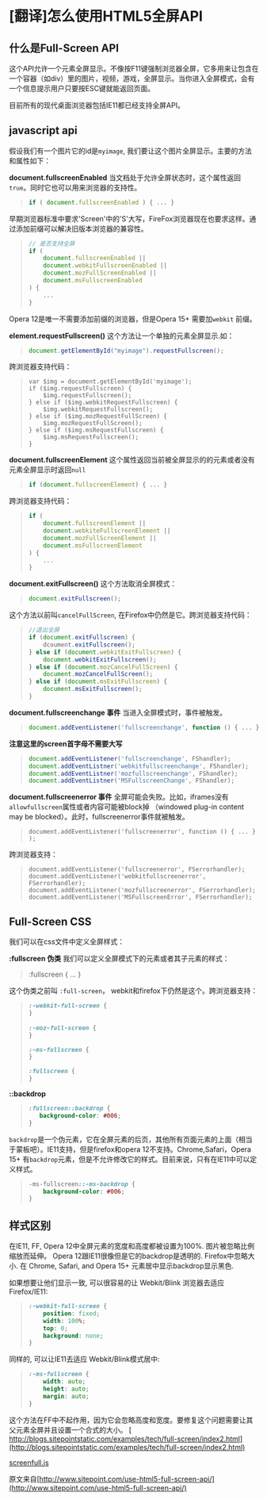 # [翻译]怎么使用HTML5全屏API

## 什么是Full-Screen API ##
这个API允许一个元素全屏显示。不像按F11键强制浏览器全屏，它多用来让包含在一个容器（如div）里的图片，视频，游戏，全屏显示。当你进入全屏模式，会有一个信息提示用户只要按ESC键就能返回页面。

目前所有的现代桌面浏览器包括IE11都已经支持全屏API。

## javascript api ##
假设我们有一个图片它的id是`myimage`, 我们要让这个图片全屏显示。主要的方法和属性如下：

**document.fullscreenEnabled**
当文档处于允许全屏状态时，这个属性返回`true`。同时它也可以用来浏览器的支持性。

> ``` javascript
> if ( document.fullscreenEnabled ) { ... }
> ```

早期浏览器标准中要求'Screen'中的'S'大写，FireFox浏览器现在也要求这样。通过添加前缀可以解决旧版本浏览器的兼容性。

> ``` javascript
> // 是否支持全屏
> if (
>     document.fullscreenEnabled ||
>     document.webkitFullscreenEnabled ||
>     document.mozFullScreenEnabled ||
>     document.msFullscreenEnabled
> ) {
>     ...
> }
> ```

Opera 12是唯一不需要添加前缀的浏览器，但是Opera 15+ 需要加`webkit` 前缀。

**element.requestFullscreen()**
这个方法让一个单独的元素全屏显示.如：

> ``` javascript
> document.getElementById("myimage").requestFullscreen();
> ``` 

跨浏览器支持代码：
> ```
> var $img = document.getElementById('myimage');
> if ($img.requestFullscreen) {
>     $img.requestFullscreen();
> } else if ($img.webkitRequestFullscreen) {
>     $img.webkitRequestFullscreen();
> } else if ($img.mozRequestFullScreen) {
>     $img.mozRequestFullScreen();
> } else if ($img.msRequestFullscreen) {
>     $img.msRequestFullscreen();
> }
> ```

**document.fullscreenElement**
这个属性返回当前被全屏显示的的元素或者没有元素全屏显示时返回`null`

> ``` javascript
> if (document.fullscreenElement) { ... }
> ``` 

跨浏览器支持代码：

> ```javascript
> if (
>     document.fullscreenElement ||
>     document.webkiteFullscreenElement ||
>     document.mozFullScreenElement ||
>     document.msFullscreenElement
> ) {
>     ...
> }
> ```


**document.exitFullscreen()**
这个方法取消全屏模式：
> ```javascript
> document.exitFullscreen();
> ```

这个方法以前叫`cancelFullScreen`, 在Firefox中仍然是它。跨浏览器支持代码：
> ```javascript
> //退出全屏
> if (document.exitFullscreen) {
>     dcoument.exitFullscreen();
> } else if (document.webkitExitFullscreen) {
>     document.webkitExitFullscreen();
> } else if (document.mozCancelFullScreen) {
>     document.mozCancelFullScreen();
> } else if (document.msExitFullscreen) {
>     document.msExitFullscreen();
> }
> ```

**document.fullscreenchange 事件**
当进入全屏模式时，事件被触发。

> ```javascript
> document.addEventListener('fullscreenchange', function () { ... });
> ```

**注意这里的screen首字母不需要大写**

> ```javascript
> document.addEventListener('fullscreenchange', FShandler);
> document.addEventListner('webkitfullscreenchange', FShandler);
> document.addEventListner('mozfullscreenchange', FShandler);
> document.addEventListner('MSFullscreenChange', FShandler);
> ```


**document.fullscreenerror 事件**
全屏可能会失败。比如，iframes没有`allowfullscreen`属性或者内容可能被block掉 （windowed plug-in content may be blocked）。此时，fullscreenerror事件就被触发。

> ```
> document.addEventListener('fullscreenerror', function () { ... } );
> ```

跨浏览器支持：

> ```
> document.addEventListener('fullscreenerror', FSerrorhandler);
> document.addEventListener('webkitfullscreenerror', FSerrorhandler);
> document.addEventListener('mozfullscreenerror', FSerrorhandler);
> document.addEventListener('MSFullscreenError', FSerrorhandler);
> ```

## Full-Screen CSS ##
我们可以在css文件中定义全屏样式：

**:fullscreen 伪类**
我们可以定义全屏模式下的元素或者其子元素的样式：
> :fullscreen {
>   ...
> }

这个伪类之前叫 `:full-screen`， webkit和firefox下仍然是这个。跨浏览器支持：
> ``` css
> :-webkit-full-screen {
> }
>   
> :-moz-full-screen {
> }
>
> :-ms-fullscreen {
> }
>
> :fullscreen {
> }
>
> ```

**::backdrop**

> ``` css
> :fullscreen::backdrop {
>    background-color: #006;
> }
> ```

`backdrop`是一个伪元素，它在全屏元素的后页，其他所有页面元素的上面（相当于蒙板吧）。IE11支持，但是firefox和opera 12不支持。Chrome,Safari，Opera 15+ 有`backdrop`元素，但是不允许修改它的样式。目前来说，只有在IE11中可以定义样式。

> ```css
> -ms-fullscreen::-ms-backdrop {
>     background-color: #006;
> }
> ```


## 样式区别 ##
在IE11, FF, Opera 12中全屏元素的宽度和高度都被设置为100%. 图片被忽略比例缩放而延伸。 Opera 12跟IE11很像但是它的backdrop是透明的. Firefox中忽略大小. 在 Chrome, Safari, and Opera 15+ 元素居中显示backdrop显示黑色.


如果想要让他们显示一致, 可以很容易的让 Webkit/Blink 浏览器去适应 Firefox/IE11:
> ```css
> :-webkit-full-screen {
>     position: fixed;
>     width: 100%;
>     top: 0;
>     background: none;
> }
> ```

同样的, 可以让IE11去适应 Webkit/Blink模式居中:

> ```css
> :-ms-fullscreen {
>	  width: auto;
>	  height: auto;
>	  margin: auto;
> }
> ```

这个方法在FF中不起作用，因为它会忽略高度和宽度。要修复这个问题需要让其父元素全屏并且设置一个合式的大小。
[
http://blogs.sitepointstatic.com/examples/tech/full-screen/index2.html](http://blogs.sitepointstatic.com/examples/tech/full-screen/index2.html)




[screenfull.js](https://github.com/sindresorhus/screenfull.js/)


原文来自[http://www.sitepoint.com/use-html5-full-screen-api/](http://www.sitepoint.com/use-html5-full-screen-api/)
